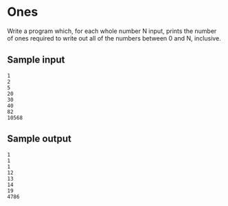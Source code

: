 # Ones

Write a program which, for each whole number N input, prints the number of ones required to write out all of the numbers between 0 and N, inclusive.

## Sample input

    1
    2
    5
    20
    30
    40
    82
    10568

## Sample output

    1
    1
    1
    12
    13
    14
    19
    4786
